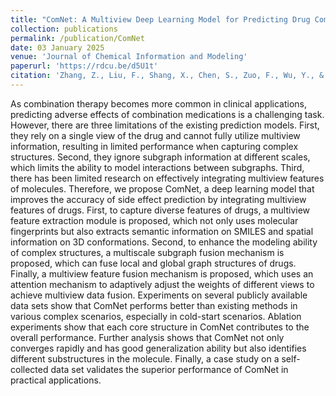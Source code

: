 ```yaml
---
title: "ComNet: A Multiview Deep Learning Model for Predicting Drug Combination Side Effects"
collection: publications
permalink: /publication/ComNet
date: 03 January 2025
venue: 'Journal of Chemical Information and Modeling'
paperurl: 'https://rdcu.be/d5U1t'
citation: 'Zhang, Z., Liu, F., Shang, X., Chen, S., Zuo, F., Wu, Y., & Long, D. (2025). ComNet: A Multiview Deep Learning Model for Predicting Drug Combination Side Effects. Journal of chemical information and modeling, 10.1021/acs.jcim.4c01737. Advance online publication. https://doi.org/10.1021/acs.jcim.4c01737'
---
```


As combination therapy becomes more common in clinical applications, predicting adverse effects of combination medications is a challenging task. However, there are three limitations of the existing prediction models. First, they rely on a single view of the drug and cannot fully utilize multiview information, resulting in limited performance when capturing complex structures. Second, they ignore subgraph information at different scales, which limits the ability to model interactions between subgraphs. Third, there has been limited research on effectively integrating multiview features of molecules. Therefore, we propose ComNet, a deep learning model that improves the accuracy of side effect prediction by integrating multiview features of drugs. First, to capture diverse features of drugs, a multiview feature extraction module is proposed, which not only uses molecular fingerprints but also extracts semantic information on SMILES and spatial information on 3D conformations. Second, to enhance the modeling ability of complex structures, a multiscale subgraph fusion mechanism is proposed, which can fuse local and global graph structures of drugs. Finally, a multiview feature fusion mechanism is proposed, which uses an attention mechanism to adaptively adjust the weights of different views to achieve multiview data fusion. Experiments on several publicly available data sets show that ComNet performs better than existing methods in various complex scenarios, especially in cold-start scenarios. Ablation experiments show that each core structure in ComNet contributes to the overall performance. Further analysis shows that ComNet not only converges rapidly and has good generalization ability but also identifies different substructures in the molecule. Finally, a case study on a self-collected data set validates the superior performance of ComNet in practical applications.